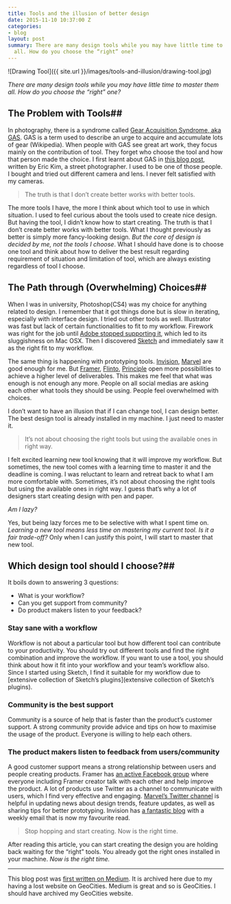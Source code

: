 ```yaml
---
title: Tools and the illusion of better design
date: 2015-11-10 10:37:00 Z
categories:
- blog
layout: post
summary: There are many design tools while you may have little time to master them
  all. How do you choose the “right” one?
---
```


![Drawing Tool]({{ site.url }}/images/tools-and-illusion/drawing-tool.jpg)

*There are many design tools while you may have little time to master them all. How do you choose the “right” one?*

## The Problem with Tools##

In photography, there is a syndrome called [Gear Acquisition Syndrome, aka GAS](https://en.wikipedia.org/wiki/User:GreyCat/Gear_Acquisition_Syndrome). GAS is a term used to describe an urge to acquire and accumulate lots of gear (Wikipedia). When people with GAS see great art work, they focus mainly on the contribution of tool. They forget who choose the tool and how that person made the choice. I first learnt about GAS in [this blog post](http://erickimphotography.com/blog/2014/04/06/fk-gas-gear-acquisition-syndrome/), written by Eric Kim, a street photographer. I used to be one of those people. I bought and tried out different camera and lens. I never felt satisfied with my cameras.

>The truth is that I don’t create better works with better tools.

The more tools I have, the more I think about which tool to use in which situation. I used to feel curious about the tools used to create nice design. But having the tool, I didn’t know how to start creating. The truth is that I don’t create better works with better tools. What I thought previously as better is simply more fancy-looking design. *But the core of design is decided by me, not the tools I choose*. What I should have done is to choose one tool and think about how to deliver the best result regarding requirement of situation and limitation of tool, which are always existing regardless of tool I choose.

## The Path through (Overwhelming) Choices##
When I was in university, Photoshop(CS4) was my choice for anything related to design. I remember that it got things done but is slow in iterating, especially with interface design. I tried out other tools as well. Illustrator was fast but lack of certain functionalities to fit to my workflow. Firework was right for the job until [Adobe stopped supporting it](http://blogs.adobe.com/fireworks/2013/05/the-future-of-adobe-fireworks.html), which led to its sluggishness on Mac OSX. Then I discovered [Sketch](http://www.sketchapp.com/) and immediately saw it as the right fit to my workflow.

The same thing is happening with prototyping tools. [Invision](http://www.invisionapp.com/), [Marvel](http://marvelapp.com/) are good enough for me. But [Framer](http://framerjs.com/), [Flinto](https://www.flinto.com/), [Principle](http://principleformac.com/) open more possibilities to achieve a higher level of deliverables. This makes me feel that what was enough is not enough any more. People on all social medias are asking each other what tools they should be using. People feel overwhelmed with choices.

I don’t want to have an illusion that if I can change tool, I can design better. The best design tool is already installed in my machine. I just need to master it.

> It’s not about choosing the right tools but using the available ones in right way.

I felt excited learning new tool knowing that it will improve my workflow. But sometimes, the new tool comes with a learning time to master it and the deadline is coming. I was reluctant to learn and retreat back to what I am more comfortable with. Sometimes, it’s not about choosing the right tools but using the available ones in right way. I guess that’s why a lot of designers start creating design with pen and paper.

*Am I lazy?*

Yes, but being lazy forces me to be selective with what I spent time on. *Learning a new tool means less time on mastering my current tool. Is it a fair trade-off?* Only when I can justify this point, I will start to master that new tool.

## Which design tool should I choose?##

It boils down to answering 3 questions:

-  What is your workflow?
-  Can you get support from community?
-  Do product makers listen to your feedback?

### Stay sane with a workflow
Workflow is not about a particular tool but how different tool can contribute to your productivity. You should try out different tools and find the right combination and improve the workflow. If you want to use a tool, you should think about how it fit into your workflow and your team’s workflow also. Since I started using Sketch, I find it suitable for my workflow due to [extensive collection of Sketch’s plugins](extensive collection of Sketch’s plugins).

### Community is the best support
Community is a source of help that is faster than the product’s customer support. A strong community provide advice and tips on how to maximise the usage of the product. Everyone is willing to help each others.

### The product makers listen to feedback from users/community
A good customer support means a strong relationship between users and people creating products. Framer has [an active Facebook group](https://www.facebook.com/groups/framerjs/) where everyone including Framer creator talk with each other and help improve the product. A lot of products use Twitter as a channel to communicate with users, which I find very effective and engaging. [Marvel’s Twitter channel](https://twitter.com/marvelapp) is helpful in updating news about design trends, feature updates, as well as sharing tips for better prototyping. Invision has [a fantastic blog](http://blog.invisionapp.com/) with a weekly email that is now my favourite read.

> Stop hopping and start creating. Now is the right time.

After reading this article, you can start creating the design you are holding back waiting for the “right” tools. You already got the right ones installed in your machine. *Now is the right time.*

* * *

This blog post was [first written on Medium](https://medium.com/@ryanntt/tools-and-the-illusion-of-better-design-3761bf0b4836). It is archived here due to my having a lost website on GeoCities. Medium is great and so is GeoCities. I should have archived my GeoCities website. 